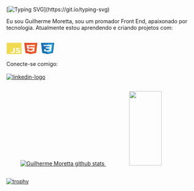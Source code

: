 [![Typing SVG](https://readme-typing-svg.demolab.com?font=Fira+Code&weight=600&size=32&pause=1000&color=17C2DA&center=true&vCenter=true&width=1000&lines=OL%C3%81%2C+MEU+NOME+%C3%89+GUILHERME+MORETTA!)](https://git.io/typing-svg)

Eu sou Guilherme Moretta, sou um promador Front End, apaixonado por tecnologia. Atualmente estou aprendendo e criando projetos com:
<br>

<div style="display: inline_block"><br>
  <img align="center" alt="Guilherme-Js" height="30" width="40" src="https://raw.githubusercontent.com/devicons/devicon/master/icons/javascript/javascript-plain.svg">
  <img align="center" alt="Guilherme-HTML" height="30" width="40" src="https://raw.githubusercontent.com/devicons/devicon/master/icons/html5/html5-original.svg">
  <img align="center" alt="Guilherme-CSS" height="30" width="40" src="https://raw.githubusercontent.com/devicons/devicon/master/icons/css3/css3-original.svg">
  <br>
  <br>
Conecte-se comigo:
<br>
<br>
<a href="https://www.linkedin.com/in/guilherme-moretta-macedo-b68b83174/"><img src="https://img.shields.io/badge/LinkedIn-0077B5?style=for-the-badge&logo=linkedin&logoColor=white" alt="linkedin-logo" /></a>


 ##

<div align="center">
  <a href="https://github.com/guilhermemoretta">
  <img width="49%" height="195px" src="https://github-readme-stats.vercel.app/api?username=guilhermemoretta&show_icons=true&&include_all_commits=true&count_private=true&hide_border=true&title_color=00bfbf&icon_color=00bfbf%text_color=c9d1d9&bg_color=0d1117" alt="Guilherme Moretta github stats"/>
  <img width="41%" height="195px" src="https://github-readme-stats.vercel.app/api/top-langs/?username=guilhermemoretta&layout=compact&hide_border=true&tilte_color&text_color=00bfbf&bg_color=0d1117"/>
</div>

 ##

 [![trophy](https://github-profile-trophy.vercel.app/?username=guilhermemoretta&theme=darkhub)](https://github.com/ryo-ma/github-profile-trophy)
